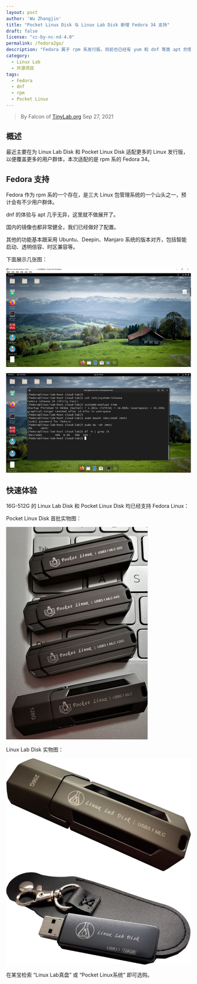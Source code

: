 ```yaml
---
layout: post
author: 'Wu Zhangjin'
title: "Pocket Linux Disk 与 Linux Lab Disk 新增 Fedora 34 支持"
draft: false
license: "cc-by-nc-nd-4.0"
permalink: /fedora2go/
description: "Fedora 属于 rpm 系发行版，目前也已经有 yum 和 dnf 等类 apt 的管理工具，外观和易用性跟其他发行版不相上下。"
category:
  - Linux Lab
  - 开源项目
tags:
  - Fedora
  - dnf
  - rpm
  - Pocket Linux
---
```


> By Falcon of [TinyLab.org][1]
> Sep 27, 2021

## 概述

最近主要在为 Linux Lab Disk 和 Pocket Linux Disk 适配更多的 Linux 发行版，以便覆盖更多的用户群体，本次适配的是 rpm 系的 Fedora 34。

## Fedora 支持

Fedora 作为 rpm 系的一个存在，是三大 Linux 包管理系统的一个山头之一，预计会有不少用户群体。

dnf 的体验与 apt 几乎无异，这里就不做展开了。

国内的镜像也都非常健全，我们已经做好了配置。

其他的功能基本跟采用 Ubuntu、Deepin、Manjaro 系统的版本对齐，包括智能启动、透明倍容、时区兼容等。

下面展示几张图：

![Linux Linux Disk 桌面效果图](/wp-content/uploads/2021/09/fedora-linux-lab-disk-desktop.jpg)

![Linux Lab Disk 透明倍容效果图](/wp-content/uploads/2021/09/fedora-linux-lab-disk-info.jpg)


## 快速体验

16G-512G 的 Linux Lab Disk 和 Pocket Linux Disk 均已经支持 Fedora Linux：

Pocket Linux Disk 首批实物图：

![image](/wp-content/uploads/2021/08/deepin-support/pocket-linux-disks.jpg)

Linux Lab Disk 实物图：

![image](/wp-content/uploads/2021/08/deepin-support/linux-lab-disk-256.jpg)
![image](/wp-content/uploads/2021/08/deepin-support/linux-lab-disk-128.jpg)

在某宝检索 “Linux Lab真盘” 或 “Pocket Linux系统” 即可选购。


[1]: https://tinylab.org
